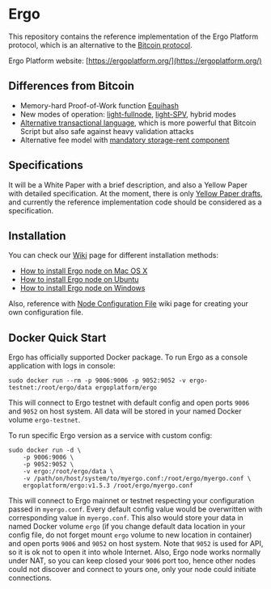 # Ergo 

This repository contains the reference implementation of the 
Ergo Platform protocol, which is an alternative to 
the [Bitcoin protocol](https://bitcoin.org/bitcoin.pdf).

Ergo Platform website: [https://ergoplatform.org/](https://ergoplatform.org/)


## Differences from Bitcoin

* Memory-hard Proof-of-Work function [Equihash](https://www.cryptolux.org/index.php/Equihash) 
* New modes of operation: [light-fullnode](https://eprint.iacr.org/2016/994), 
[light-SPV](http://fc16.ifca.ai/bitcoin/papers/KLS16.pdf), hybrid modes
* [Alternative transactional language](https://github.com/ScorexFoundation/sigmastate-interpreter), which is more powerful that Bitcoin Script but also safe against 
heavy validation attacks
* Alternative fee model with [mandatory storage-rent component](https://eprint.iacr.org/2017/644.pdf)   
  

## Specifications

It will be a White Paper with a brief description, and also a Yellow Paper with detailed specification.
At the moment, there is only [Yellow Paper drafts](https://github.com/ergoplatform/ergo/tree/master/papers/yellow/main.pdf), 
and currently the reference implementation code should be considered as a specification.


## Installation

You can check our [Wiki](https://github.com/ergoplatform/ergo/wiki) page for different installation methods:

- [How to install Ergo node on Mac OS X](https://github.com/ergoplatform/ergo/wiki/How-to-install-Ergo-node-on-Mac-OS-X)
- [How to install Ergo node on Ubuntu](https://github.com/ergoplatform/ergo/wiki/How-to-install-Ergo-node-on-Ubuntu)
- [How to install Ergo node on Windows](https://github.com/ergoplatform/ergo/wiki/How-to-install-Ergo-node-on-Windows)

Also, reference with [Node Configuration File](https://github.com/ergoplatform/ergo/wiki/Node-Configuration-File) wiki page for creating your own configuration file.


## Docker Quick Start

Ergo has officially supported Docker package. To run Ergo as a console application with logs in console:

    sudo docker run --rm -p 9006:9006 -p 9052:9052 -v ergo-testnet:/root/ergo/data ergoplatform/ergo
    
This will connect to Ergo testnet with default config and open ports `9006` and `9052` on host system. All data will be stored in your named Docker volume `ergo-testnet`.

To run specific Ergo version as a service with custom config:

    sudo docker run -d \
        -p 9006:9006 \
        -p 9052:9052 \
		-v ergo:/root/ergo/data \
		-v /path/on/host/system/to/myergo.conf:/root/ergo/myergo.conf \
		ergoplatform/ergo:v1.5.3 /root/ergo/myergo.conf

This will connect to Ergo mainnet or testnet respecting your configuration passed in `myergo.conf`. Every default config value would be overwritten with corresponding value in `myergo.conf`. This also would store your data in named Docker volume `ergo` (if you change default data location in your config file, do not forget mount `ergo` volume to new location in container) and open ports `9006` and `9052` on host system. Note that `9052` is used for API, so it is ok not to open it into whole Internet. Also, Ergo node works normally under NAT, so you can keep closed your `9006` port too, hence other nodes could not discover and connect to yours one, only your node could initiate connections.
